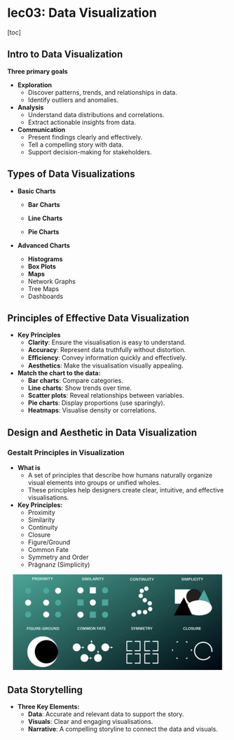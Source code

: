 # lec03: Data Visualization

[toc]

## Intro to Data Visualization

**Three primary goals**

- **Exploration**
    - Discover patterns, trends, and relationships in data. 
    - Identify outliers and anomalies.
- **Analysis**
    - Understand data distributions and correlations. 
    - Extract actionable insights from data.
- **Communication**
    - Present findings clearly and effectively. 
    - Tell a compelling story with data. 
    - Support decision-making for stakeholders.

## Types of Data Visualizations

- **Basic Charts**

    - **Bar Charts**

    - **Line Charts**

    - **Pie Charts**

- **Advanced Charts**
    - **Histograms**
    - **Box Plots**
    - **Maps**
    - Network Graphs
    - Tree Maps
    - Dashboards

## Principles of Effective Data Visualization

- **Key Principles**
    - **Clarity**: Ensure the visualisation is easy to understand. 
    - **Accuracy**: Represent data truthfully without distortion. 
    - **Eﬀiciency**: Convey information quickly and effectively. 
    - **Aesthetics**: Make the visualisation visually appealing.
- **Match the chart to the data:**
    - **Bar charts**: Compare categories.
    - **Line charts**: Show trends over time.
    - **Scatter plots**: Reveal relationships between variables. 
    - **Pie charts**: Display proportions (use sparingly). 
    - **Heatmaps**: Visualise density or correlations.

## Design and Aesthetic in Data Visualization

### Gestalt Principles in Visualization

- **What is** 
    - A set of principles that describe how humans naturally organize visual elements into groups or unified wholes.
    - These principles help designers create clear, intuitive, and effective visualisations.
- **Key Principles:**
    - Proximity 
    - Similarity 
    - Continuity 
    - Closure 
    - Figure/Ground 
    - Common Fate 
    - Symmetry and Order 
    - Prägnanz (Simplicity)

<img src="./assets/截屏2025-03-03 15.35.12.png" alt="截屏2025-03-03 15.35.12" style="zoom:50%;" />

## Data Storytelling

- **Three Key Elements:**
    - **Data**: Accurate and relevant data to support the story.
    - **Visuals**: Clear and engaging visualisations.
    - **Narrative**: A compelling storyline to connect the data and visuals.